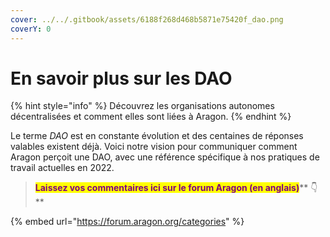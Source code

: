 ```yaml
---
cover: ../../.gitbook/assets/6188f268d468b5871e75420f_dao.png
coverY: 0
---
```


# En savoir plus sur les DAO

{% hint style="info" %}
Découvrez les organisations autonomes décentralisées et comment elles sont liées à Aragon.
{% endhint %}

Le terme _DAO_ est en constante évolution et des centaines de réponses valables existent déjà. Voici notre vision pour communiquer comment Aragon perçoit une DAO, avec une référence spécifique à nos pratiques de travail actuelles en 2022.

> <mark style="color:purple;">**Laissez vos commentaires ici sur le forum Aragon (en anglais)**</mark>** 👇**

{% embed url="https://forum.aragon.org/categories" %}

